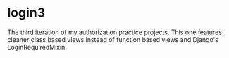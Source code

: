 # login3
The third iteration of my authorization practice projects. This one features cleaner class based views instead of function based views and Django's LoginRequiredMixin. 
